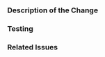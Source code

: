 <!--
    Please make sure you have read our [Contributing Guide](https://github.com/ATLauncher/ATLauncher/blob/master/CONTRIBUTING.md) before submitting a pull request.

    All pull requests should be sent to the develop branch unless they are a hotfix for a critical issue that needs to be fixed ASAP.
-->

### Description of the Change

<!-- Give us a description about this Pull Request. The more information you include the better -->

### Testing

<!-- Have the changes in this Pull Request been test? If so how thoroughly? -->

### Related Issues

<!-- Enter any related GitHub issues here -->
